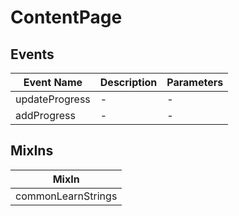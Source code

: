 # ContentPage

## Events

<!-- @vuese:ContentPage:events:start -->
|Event Name|Description|Parameters|
|---|---|---|
|updateProgress|-|-|
|addProgress|-|-|

<!-- @vuese:ContentPage:events:end -->


## MixIns

<!-- @vuese:ContentPage:mixIns:start -->
|MixIn|
|---|
|commonLearnStrings|

<!-- @vuese:ContentPage:mixIns:end -->
